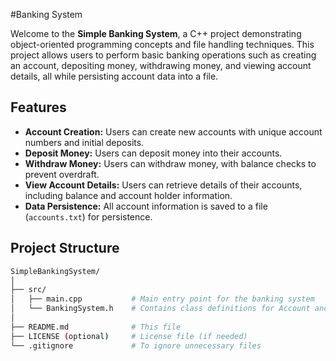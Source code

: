 #Banking System

Welcome to the **Simple Banking System**, a C++ project demonstrating object-oriented programming concepts and file handling techniques. This project allows users to perform basic banking operations such as creating an account, depositing money, withdrawing money, and viewing account details, all while persisting account data into a file.

## Features
- **Account Creation:** Users can create new accounts with unique account numbers and initial deposits.
- **Deposit Money:** Users can deposit money into their accounts.
- **Withdraw Money:** Users can withdraw money, with balance checks to prevent overdraft.
- **View Account Details:** Users can retrieve details of their accounts, including balance and account holder information.
- **Data Persistence:** All account information is saved to a file (`accounts.txt`) for persistence.

## Project Structure
```bash
SimpleBankingSystem/
│
├── src/
│   ├── main.cpp           # Main entry point for the banking system
│   └── BankingSystem.h    # Contains class definitions for Account and BankingSystem
│
├── README.md              # This file
├── LICENSE (optional)     # License file (if needed)
└── .gitignore             # To ignore unnecessary files
